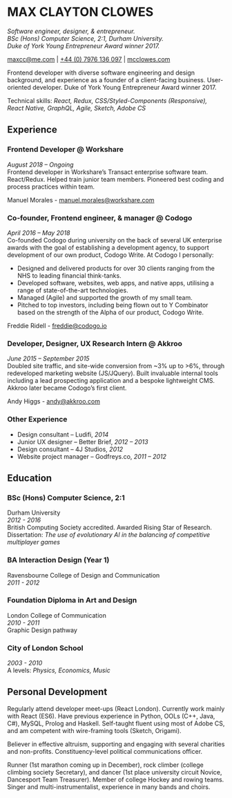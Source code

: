 # MAX CLAYTON CLOWES

_Software engineer, designer, &amp; entrepreneur._    
_BSc (Hons) Computer Science, 2:1, Durham University._     
_Duke of York Young Entrepreneur Award winner 2017._    

[maxcc@me.com](mailto:maxcc@me.com) | [+44 (0) 7976 136 097](tel:+447976136097) | [mcclowes.com](https://mcclowes.com)  

Frontend developer with diverse software engineering and design background, and experience as a founder of a client-facing business. User-oriented developer. Duke of York Young Entrepreneur Award winner 2017.

Technical skills: _React, Redux, CSS/Styled-Components (Responsive), React Native, GraphQL, Agile, Sketch, Adobe CS_

## Experience

### Frontend Developer @ Workshare

_August 2018 – Ongoing_   
Frontend developer in Workshare’s Transact enterprise software team. React/Redux. Helped train junior team members. Pioneered best coding and process practices within team.

Manuel Morales - [manuel.morales@workshare.com](mailto:manuel.morales@workshare.com)

### Co-founder, Frontend engineer, & manager @ Codogo

_April 2016 – May 2018_   
Co-founded Codogo during university on the back of several UK enterprise awards with the goal of establishing a development agency, to support development of our own product, Codogo Write. At Codogo I personally:
+ Designed and delivered products for over 30 clients ranging from the NHS to leading financial think-tanks.
+ Developed software, websites, web apps, and native apps, utilising a range of state-of-the-art technologies.
+ Managed (Agile) and supported the growth of my small team.
+ Pitched to top investors, including being flown out to Y Combinator based on the strength of the Alpha of our product, Codogo Write.

Freddie Ridell - [freddie@codogo.io](mailto:freddie@codogo.io)

### Developer, Designer, UX Research Intern @ Akkroo

_June 2015 – September 2015_   
Doubled site traffic, and site-wide conversion from ~3% up to >6%, through redeveloped marketing website (JS/JQuery). Built invaluable internal tools including a lead prospecting application and a bespoke lightweight CMS. Akkroo later became Codogo’s first client.

Andy Higgs - [andy@akkroo.com](mailto:andy@akkroo.com)

### Other Experience
+ Design consultant – Ludifi, _2014_
+ Junior UX designer – Better Brief, _2012 – 2013_
+ Design consultant – 4J Studios, _2012_
+ Website project manager – Godfreys.co, _2011 – 2012_

## Education

### BSc (Hons) Computer Science, 2:1

Durham University  
_2012 - 2016_  
British Computing Society accredited. Awarded Rising Star of Research.  
Dissertation: _The use of evolutionary AI in the balancing of competitive multiplayer games_  

### BA Interaction Design (Year 1)

Ravensbourne College of Design and Communication  
_2011 - 2012_  

### Foundation Diploma in Art and Design

London College of Communication  
_2010 - 2011_  
Graphic Design pathway   

### City of London School  
_2003 - 2010_  
A levels: _Physics, Economics, Music_  

## Personal Development

Regularly attend developer meet-ups (React London). Currently work mainly with React (ES6). Have previous experience in Python, OOLs (C++, Java, C#), MySQL, Prolog and Haskell. Self-taught fluent using most of Adobe CS, and am competent with wire-framing tools (Sketch, Origami).

Believer in effective altruism, supporting and engaging with several charities and non-profits. Constituency-level political communications officer.

Runner (1st marathon coming up in December), rock climber (college climbing society Secretary), and dancer (1st place university circuit Novice, Dancesport Team Treasurer). Member of college Hockey and rowing teams. Singer and multi-instrumentalist, experience in many bands and choirs.
